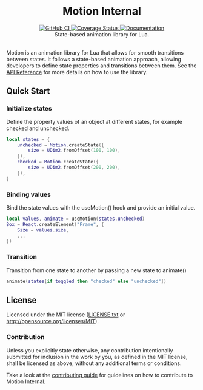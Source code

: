 <h1 align="center">Motion Internal</h1>
<div align="center">
	<a href="https://github.com/Roblox/motion-internal/actions/workflows/test.yml">
		<img src="https://github.com/Roblox/motion-internal/actions/workflows/test.yml/badge.svg" alt="GitHub CI" />
	</a>
	<a href='https://coveralls.io/github/Roblox/motion-internal?branch=main'>
		<img src='https://coveralls.io/repos/github/Roblox/motion-internal/badge.svg?branch=main&amp;t=r8LIRE' alt='Coverage Status' />
	</a>
	<a href="https://roblox.github.io/motion-internal">
		<img src="https://img.shields.io/badge/docs-website-green.svg" alt="Documentation" />
	</a>
</div>

<div align="center">
	State-based animation library for Lua.
</div>

<div>&nbsp;</div>

Motion is an animation library for Lua that allows for smooth transitions between states. It follows a state-based animation approach, allowing developers to define state properties and transitions between them. See the [API Reference](./docs/api-reference.md) for more details on how to use the library.

## Quick Start
### Initialize states
Define the property values of an object at different states, for example checked and unchecked. 

```lua
local states = {
    unchecked = Motion.createState({
        size = UDim2.fromOffset(100, 100),
    }),
    checked = Motion.createState({
        size = UDim2.fromOffset(200, 200),
    }),
}
```

### Binding values
Bind the state values with the useMotion() hook and provide an initial value.

```lua
local values, animate = useMotion(states.unchecked)
Box = React.createElement("Frame", {
    Size = values.size,
    ...
})
```

### Transition
Transition from one state to another by passing a new state to animate()

```lua
animate(states[if toggled then "checked" else "unchecked"])
```

## License
Licensed under the MIT license ([LICENSE.txt](LICENSE.txt) or http://opensource.org/licenses/MIT).

### Contribution
Unless you explicitly state otherwise, any contribution intentionally submitted for inclusion in the work by you, as defined in the MIT license, shall be licensed as above, without any additional terms or conditions.

Take a look at the [contributing guide](CONTRIBUTING.md) for guidelines on how to contribute to Motion Internal.